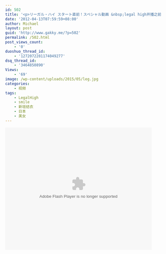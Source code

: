 ```yaml
---
id: 502
title: '<p>リーガル・ハイ スタート直前！スペシャル動画 &nbsp;legal high开播之前！特别视频</p>'
date: '2012-04-13T07:59:59+08:00'
author: Michael
layout: post
guid: 'http://www.gakky.me/?p=502'
permalink: /502.html
post_views_count:
    - '0'
duoshuo_thread_id:
    - '1272072281174049277'
dsq_thread_id:
    - '3464850890'
Views:
    - '69'
image: /wp-content/uploads/2015/05/leg.jpg
categories:
    - 视频
tags:
    - LegalHigh
    - smile
    - 新垣结衣
    - 日本
    - 美女
---
```


<object height="394" width="473"><param name="allowscriptaccess" value="sameDomain"></param><param name="wmode" value="transparent"></param><param name="movie" value="http://player.youku.com/player.php/sid/95164503/v.swf"></param><param name="allowfullscreen" value="true"></param><embed allowfullscreen="true" allowscriptaccess="sameDomain" height="394" src="http://player.youku.com/player.php/sid/95164503/v.swf" type="application/x-shockwave-flash" width="473" wmode="transparent"></embed></object>